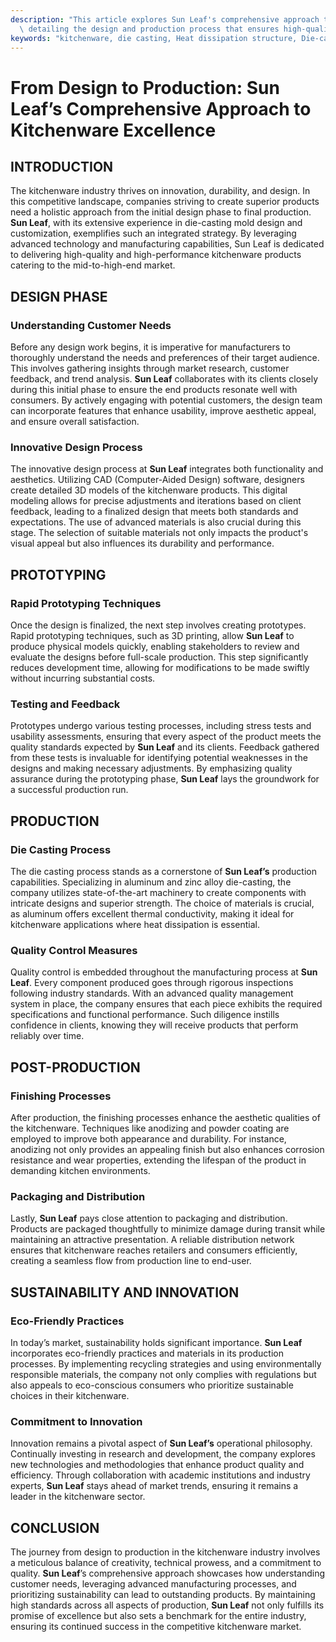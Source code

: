 ```yaml
---
description: "This article explores Sun Leaf's comprehensive approach to excellence in kitchenware,\
  \ detailing the design and production process that ensures high-quality products."
keywords: "kitchenware, die casting, Heat dissipation structure, Die-casting process"
---
```

# From Design to Production: Sun Leaf’s Comprehensive Approach to Kitchenware Excellence

## INTRODUCTION

The kitchenware industry thrives on innovation, durability, and design. In this competitive landscape, companies striving to create superior products need a holistic approach from the initial design phase to final production. **Sun Leaf**, with its extensive experience in die-casting mold design and customization, exemplifies such an integrated strategy. By leveraging advanced technology and manufacturing capabilities, Sun Leaf is dedicated to delivering high-quality and high-performance kitchenware products catering to the mid-to-high-end market.

## DESIGN PHASE

### Understanding Customer Needs

Before any design work begins, it is imperative for manufacturers to thoroughly understand the needs and preferences of their target audience. This involves gathering insights through market research, customer feedback, and trend analysis. **Sun Leaf** collaborates with its clients closely during this initial phase to ensure the end products resonate well with consumers. By actively engaging with potential customers, the design team can incorporate features that enhance usability, improve aesthetic appeal, and ensure overall satisfaction.

### Innovative Design Process

The innovative design process at **Sun Leaf** integrates both functionality and aesthetics. Utilizing CAD (Computer-Aided Design) software, designers create detailed 3D models of the kitchenware products. This digital modeling allows for precise adjustments and iterations based on client feedback, leading to a finalized design that meets both standards and expectations. The use of advanced materials is also crucial during this stage. The selection of suitable materials not only impacts the product's visual appeal but also influences its durability and performance.

## PROTOTYPING

### Rapid Prototyping Techniques

Once the design is finalized, the next step involves creating prototypes. Rapid prototyping techniques, such as 3D printing, allow **Sun Leaf** to produce physical models quickly, enabling stakeholders to review and evaluate the designs before full-scale production. This step significantly reduces development time, allowing for modifications to be made swiftly without incurring substantial costs.

### Testing and Feedback

Prototypes undergo various testing processes, including stress tests and usability assessments, ensuring that every aspect of the product meets the quality standards expected by **Sun Leaf** and its clients. Feedback gathered from these tests is invaluable for identifying potential weaknesses in the designs and making necessary adjustments. By emphasizing quality assurance during the prototyping phase, **Sun Leaf** lays the groundwork for a successful production run.

## PRODUCTION

### Die Casting Process

The die casting process stands as a cornerstone of **Sun Leaf’s** production capabilities. Specializing in aluminum and zinc alloy die-casting, the company utilizes state-of-the-art machinery to create components with intricate designs and superior strength. The choice of materials is crucial, as aluminum offers excellent thermal conductivity, making it ideal for kitchenware applications where heat dissipation is essential.

### Quality Control Measures

Quality control is embedded throughout the manufacturing process at **Sun Leaf**. Every component produced goes through rigorous inspections following industry standards. With an advanced quality management system in place, the company ensures that each piece exhibits the required specifications and functional performance. Such diligence instills confidence in clients, knowing they will receive products that perform reliably over time.

## POST-PRODUCTION

### Finishing Processes

After production, the finishing processes enhance the aesthetic qualities of the kitchenware. Techniques like anodizing and powder coating are employed to improve both appearance and durability. For instance, anodizing not only provides an appealing finish but also enhances corrosion resistance and wear properties, extending the lifespan of the product in demanding kitchen environments.

### Packaging and Distribution

Lastly, **Sun Leaf** pays close attention to packaging and distribution. Products are packaged thoughtfully to minimize damage during transit while maintaining an attractive presentation. A reliable distribution network ensures that kitchenware reaches retailers and consumers efficiently, creating a seamless flow from production line to end-user.

## SUSTAINABILITY AND INNOVATION

### Eco-Friendly Practices

In today’s market, sustainability holds significant importance. **Sun Leaf** incorporates eco-friendly practices and materials in its production processes. By implementing recycling strategies and using environmentally responsible materials, the company not only complies with regulations but also appeals to eco-conscious consumers who prioritize sustainable choices in their kitchenware.

### Commitment to Innovation

Innovation remains a pivotal aspect of **Sun Leaf’s** operational philosophy. Continually investing in research and development, the company explores new technologies and methodologies that enhance product quality and efficiency. Through collaboration with academic institutions and industry experts, **Sun Leaf** stays ahead of market trends, ensuring it remains a leader in the kitchenware sector.

## CONCLUSION

The journey from design to production in the kitchenware industry involves a meticulous balance of creativity, technical prowess, and a commitment to quality. **Sun Leaf**’s comprehensive approach showcases how understanding customer needs, leveraging advanced manufacturing processes, and prioritizing sustainability can lead to outstanding products. By maintaining high standards across all aspects of production, **Sun Leaf** not only fulfills its promise of excellence but also sets a benchmark for the entire industry, ensuring its continued success in the competitive kitchenware market.

